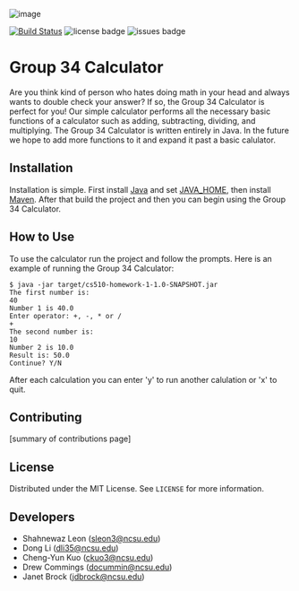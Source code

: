 ![image](https://user-images.githubusercontent.com/32468777/187042883-c0b331ed-08ef-4cd2-9e19-0d7c0a3d38ba.png)

[![Build Status](https://app.travis-ci.com/shahleon/cs510-homework-1.svg?branch=develop)](https://app.travis-ci.com/shahleon/cs510-homework-1)
![license badge](https://img.shields.io/github/license/shahleon/cs510-homework-1)
![issues badge](https://img.shields.io/github/issues/shahleon/cs510-homework-1)

# Group 34 Calculator

Are you think kind of person who hates doing math in your head and always wants to double check your answer? If so, the Group 34 Calculator is perfect for you! Our simple calculator performs all the necessary basic functions of a calculator such as adding, subtracting, dividing, and multiplying. The Group 34 Calculator is written entirely in Java. In the future we hope to add more functions to it and expand it past a basic calulator.

## Installation

Installation is simple. First install [Java](https://www.java.com/en/download/help/download_options.html) and set [JAVA_HOME](https://docs.oracle.com/cd/E19182-01/820-7851/inst_cli_jdk_javahome_t/), then install [Maven](https://maven.apache.org/install.html). After that build the project and then you can begin using the Group 34 Calculator.

## How to Use

To use the calculator run the project and follow the prompts. Here is an example of running the Group 34 Calculator:

```console
$ java -jar target/cs510-homework-1-1.0-SNAPSHOT.jar
The first number is: 
40
Number 1 is 40.0
Enter operator: +, -, * or /
+
The second number is:
10
Number 2 is 10.0
Result is: 50.0
Continue? Y/N
```

After each calculation you can enter 'y' to run another calulation or 'x' to quit.

## Contributing

[summary of contributions page]

## License

Distributed under the MIT License. See `LICENSE` for more information.

## Developers

* Shahnewaz Leon (sleon3@ncsu.edu)
* Dong Li (dli35@ncsu.edu)
* Cheng-Yun Kuo (ckuo3@ncsu.edu)
* Drew Commings (docummin@ncsu.edu)
* Janet Brock (jdbrock@ncsu.edu)
